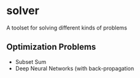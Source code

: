 # solver

A toolset for solving different kinds of problems

Optimization Problems
---
* Subset Sum
* Deep Neural Networks (with back-propagation
